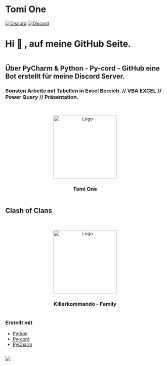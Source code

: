 # Tomi One

[![Discord](https://img.shields.io/discord/980461610948771911?color=blue&label=Discord&logo=discord&logoColor=white&style=for-the-badge)](https://discord.gg/tomione)
[![Discord](https://img.shields.io/discord/730390436442538024?color=blue&label=Discord&logo=discord&logoColor=white&style=for-the-badge)](https://discord.gg/killerkommando)

# Hi 👋 , auf meine GitHub Seite.

```yaml

```
## Über PyCharm & Python - Py-cord - GitHub eine Bot erstellt für meine Discord Server.

### Sonsten Arbeite mit Tabellen in Excel Bereich. // VBA EXCEL // Power Query // Präsentation.

```yaml

```


<!-- PROJECT LOGO -->

<br />
<div align="center"> 
 <img src="https://images-ext-2.discordapp.net/external/_PhoAFWdZnDwKm403iEag_Krj3s2_7FM67Q_CttIN4g/%3Fsize%3D1024/https/cdn.discordapp.com/icons/980461610948771911/7f74903ab4eba3915cddd4680b6990eb.png" alt="Logo" width="200" height="200">
<h3 align="center">Tomi One</h3>
</div>

```yaml

```
## Clash of Clans

```yaml

```


<!-- PROJECT LOGO 2 -->

<br />
<div align="center">
 <img src="https://cdn.discordapp.com/attachments/1070102699334451230/1112220799282200696/HAUPT_LOGO.jpg" alt="Logo" width="200" height="200">
<h3 align="center">Killerkommando - Family</h3>
</div>

```yaml

```


<!-- ABOUT THE PROJECT -->

### Erstellt mit

* [Python](https://www.python.org/)
* [Py-cord](https://www.pycord.dev/)
* [PyCharm](https://www.jetbrains.com/pycharm/)

```yaml

```

![](https://github-readme-stats.vercel.app/api?username=anuraghazra&show_icons=true&theme=solarized-dark)


